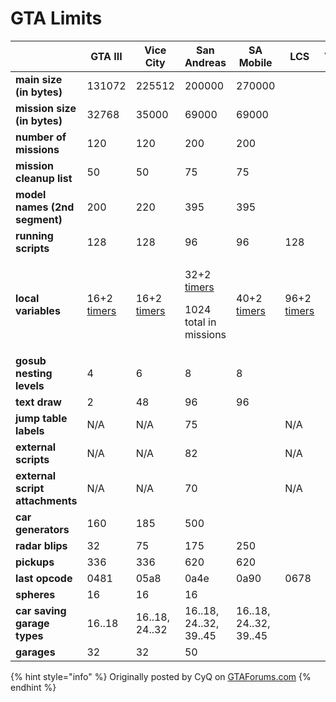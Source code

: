 # GTA Limits

|                                 | GTA III                                               | Vice City                                             | San Andreas                                                                                          | SA Mobile                                             | LCS                                                   | VCS |
| ------------------------------- | ----------------------------------------------------- | ----------------------------------------------------- | ---------------------------------------------------------------------------------------------------- | ----------------------------------------------------- | ----------------------------------------------------- | --- |
| **main size (in bytes)**        | 131072                                                | 225512                                                | 200000                                                                                               | 270000                                                |                                                       |     |
| **mission size (in bytes)**     | 32768                                                 | 35000                                                 | 69000                                                                                                | 69000                                                 |                                                       |     |
| **number of missions**          | 120                                                   | 120                                                   | 200                                                                                                  | 200                                                   |                                                       |     |
| **mission cleanup list**        | 50                                                    | 50                                                    | 75                                                                                                   | 75                                                    |                                                       |     |
| **model names (2nd segment)**   | 200                                                   | 220                                                   | 395                                                                                                  | 395                                                   |                                                       |     |
| **running scripts**             | 128                                                   | 128                                                   | 96                                                                                                   | 96                                                    | 128                                                   |     |
| **local variables**             | 16+2 [timers](../coding/variables.md#timer-variables) | 16+2 [timers](../coding/variables.md#timer-variables) | <p>32+2 <a href="../coding/variables.md#timer-variables">timers</a></p><p>1024 total in missions</p> | 40+2 [timers](../coding/variables.md#timer-variables) | 96+2 [timers](../coding/variables.md#timer-variables) |     |
| **gosub nesting levels**        | 4                                                     | 6                                                     | 8                                                                                                    | 8                                                     |                                                       |     |
| **text draw**                   | 2                                                     | 48                                                    | 96                                                                                                   | 96                                                    |                                                       |     |
| **jump table labels**           | N/A                                                   | N/A                                                   | 75                                                                                                   |                                                       | N/A                                                   |     |
| **external scripts**            | N/A                                                   | N/A                                                   | 82                                                                                                   |                                                       | N/A                                                   |     |
| **external script attachments** | N/A                                                   | N/A                                                   | 70                                                                                                   |                                                       | N/A                                                   |     |
| **car generators**              | 160                                                   | 185                                                   | 500                                                                                                  |                                                       |                                                       |     |
| **radar blips**                 | 32                                                    | 75                                                    | 175                                                                                                  | 250                                                   |                                                       |     |
| **pickups**                     | 336                                                   | 336                                                   | 620                                                                                                  | 620                                                   |                                                       |     |
| **last opcode**                 | 0481                                                  | 05a8                                                  | 0a4e                                                                                                 | 0a90                                                  | 0678                                                  |     |
| **spheres**                     | 16                                                    | 16                                                    | 16                                                                                                   |                                                       |                                                       |     |
| **car saving garage types**     | 16..18                                                | 16..18, 24..32                                        | 16..18, 24..32, 39..45                                                                               | 16..18, 24..32, 39..45                                |                                                       |     |
| **garages**                     | 32                                                    | 32                                                    | 50                                                                                                   |                                                       |                                                       |     |

{% hint style="info" %}
Originally posted by CyQ on [GTAForums.com](http://www.gtaforums.com/index.php?showtopic=213017\&view=findpost\&p=3145932)
{% endhint %}
